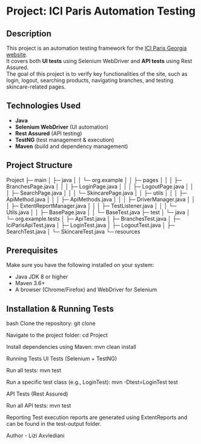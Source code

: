 # Project: ICI Paris Automation Testing

## Description
This project is an automation testing framework for the [ICI Paris Georgia website](https://www.iciparis.ge/ge/).  
It covers both **UI tests** using Selenium WebDriver and **API tests** using Rest Assured.  
The goal of this project is to verify key functionalities of the site, such as login, logout, searching products, navigating branches, and testing skincare-related pages.

## Technologies Used
- **Java**
- **Selenium WebDriver** (UI automation)
- **Rest Assured** (API testing)
- **TestNG** (test management & execution)
- **Maven** (build and dependency management)

## Project Structure
Project
├─ main
│ ├─ java
│ │ └─ org.example
│ │ ├─ pages
│ │ │ ├─ BranchesPage.java
│ │ │ ├─ LoginPage.java
│ │ │ ├─ LogoutPage.java
│ │ │ ├─ SearchPage.java
│ │ │ └─ SkincarePage.java
│ │ ├─ utils
│ │ │ ├─ ApiMethod.java
│ │ │ ├─ ApiMethods.java
│ │ │ ├─ DriverManager.java
│ │ │ ├─ ExtentReportManager.java
│ │ │ ├─ TestListener.java
│ │ │ └─ Utils.java
│ │ ├─ BasePage.java
│ │ └─ BaseTest.java
├─ test
│ └─ java
│ └─ org.example.tests
│ ├─ ApiTest.java
│ ├─ BranchesTest.java
│ ├─ IciParisApiTest.java
│ ├─ LoginTest.java
│ ├─ LogoutTest.java
│ ├─ SearchTest.java
│ └─ SkincareTest.java
└─ resources
## Prerequisites
Make sure you have the following installed on your system:
- Java JDK 8 or higher
- Maven 3.6+
- A browser (Chrome/Firefox) and WebDriver for Selenium


## Installation & Running Tests
bash
Clone the repository:
git clone <repository-url>

Navigate to the project folder:
cd Project

Install dependencies using Maven:
mvn clean install

Running Tests
UI Tests (Selenium + TestNG)

Run all tests:
mvn test

Run a specific test class (e.g., LoginTest):
mvn -Dtest=LoginTest test

API Tests (Rest Assured)

Run all API tests:
mvn test

Reporting
Test execution reports are generated using ExtentReports and can be found in the test-output folder.

Author - Lizi Axvlediani
